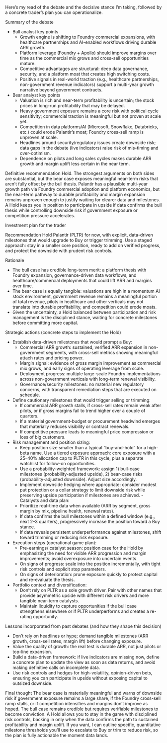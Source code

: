 Here’s my read of the debate and the decisive stance I’m taking, followed by a concrete trader’s plan you can operationalize.

Summary of the debate
- Bull analyst key points
  - Growth engine is shifting to Foundry commercial expansions, with healthcare partnerships and AI-enabled workflows driving durable ARR growth.
  - Platform leverage (Foundry + Apollo) should improve margins over time as the commercial mix grows and cross-sell opportunities mature.
  - Competitive advantages are structural: deep data governance, security, and a platform moat that creates high switching costs.
  - Positive signals in real-world traction (e.g., healthcare partnerships, non-government revenue indicators) support a multi-year growth narrative beyond government contracts.
- Bear analyst key points
  - Valuation is rich and near-term profitability is uncertain; the stock prices in long-run profitability that may be delayed.
  - Heavy government exposure remains a core risk with political cycle sensitivity; commercial traction is meaningful but not proven at scale yet.
  - Competition in data platforms/AI (Microsoft, Snowflake, Databricks, etc.) could erode Palantir’s moat; Foundry cross-sell ramp is unproven at scale.
  - Headlines around security/regulatory issues create downside risk; data gaps in the debate (live indicators) raise risk of mis-timing and over-optimism.
  - Dependence on pilots and long sales cycles makes durable ARR growth and margin uplift less certain in the near term.

Definitive recommendation
Hold. The strongest arguments on both sides are substantial, but the bear case exposes meaningful near-term risks that aren’t fully offset by the bull thesis. Palantir has a plausible multi-year growth path via Foundry commercial adoption and platform economics, but the near-term pathway to durable profitability and margin expansion remains unproven enough to justify waiting for clearer data and milestones. A Hold keeps you in position to participate in upside if data confirms the bull thesis while controlling downside risk if government exposure or competition pressure accelerates.

Investment plan for the trader

Recommendation
Hold Palantir (PLTR) for now, with explicit, data-driven milestones that would upgrade to Buy or trigger trimming. Use a staged approach: stay in a smaller core position, ready to add on verified progress, and protect the downside with prudent risk controls.

Rationale
- The bull case has credible long-term merit: a platform thesis with Foundry expansion, governance-driven data workflows, and healthcare/commercial deployments that could lift ARR and margins over time.
- The bear case is equally tangible: valuations are high in a momentum AI stock environment, government revenue remains a meaningful portion of total revenue, pilots in healthcare and other verticals may not translate into durable profitability, and competition could erode moats.
- Given the uncertainty, a Hold balanced between participation and risk management is the disciplined stance, waiting for concrete milestones before committing more capital.

Strategic actions (concrete steps to implement the Hold)
- Establish data-driven milestones that would prompt a Buy:
  - Commercial ARR growth: sustained, verified ARR expansion in non-government segments, with cross-sell metrics showing meaningful attach rates and pricing power.
  - Margin signal: evidence of gross margin improvement as commercial mix grows, and early signs of operating leverage from scale.
  - Deployment progress: multiple large-scale Foundry implementations across non-government verticals with long-term renewal visibility.
  - Governance/security milestones: no material new regulatory concerns, with transparent remediation steps that are executed on schedule.
- Define cautionary milestones that would trigger selling or trimming:
  - If commercial ARR growth stalls, if cross-sell rates remain weak after pilots, or if gross margins fail to trend higher over a couple of quarters.
  - If a material government-budget or procurement headwind emerges that materially reduces visibility or contract renewals.
  - If competitive pressure leads to meaningful price compression or loss of big customers.
- Risk management and position sizing:
  - Keep position size smaller than a typical “buy-and-hold” for a high-beta name. Use a tiered exposure approach: core exposure with a 25–40% allocation cap to PLTR in this cycle, plus a separate watchlist for follow-on opportunities.
  - Use a probability-weighted framework: assign 1) bull-case milestones (probability-adjusted upside), 2) bear-case risks (probability-adjusted downside). Adjust size accordingly.
  - Implement downside hedging where appropriate: consider modest put protection or a collar strategy to limit downside risk while preserving upside participation if milestones are achieved.
-Catalysts and data plan:
  - Prioritize real-time data when available (ARR by segment, gross margin by mix, pipeline health, renewal rates).
  - If data confirms the bull milestones within a defined window (e.g., next 2–3 quarters), progressively increase the position toward a Buy stance.
  - If data reveals persistent underperformance against milestones, shift toward trimming or reducing risk exposure.
- Execution steps (operational game plan):
  - Pre-earnings/ catalyst season: position case for the Hold by emphasizing the need for visible ARR progression and margin improvements; avoid overexposure into uncertain events.
  - On signs of progress: scale into the position incrementally, with tight risk controls and explicit stop parameters.
  - On signs of deterioration: prune exposure quickly to protect capital and re-evaluate the thesis.
- Portfolio context and diversification:
  - Don’t rely on PLTR as a sole growth driver. Pair with other names that provide asymmetric upside with different risk drivers and more tangible near-term catalysts.
  - Maintain liquidity to capture opportunities if the bull case strengthens elsewhere or if PLTR underperforms and creates a re-rating opportunity.

Lessons incorporated from past debates (and how they shape this decision)
- Don’t rely on headlines or hype; demand tangible milestones (ARR growth, cross-sell rates, margin lift) before changing exposure.
- Value the quality of growth: the real test is durable ARR, not just pilots or top-line expansion.
- Build a data-driven framework: if live indicators are missing now, define a concrete plan to update the view as soon as data returns, and avoid making definitive calls on incomplete data.
- Use risk controls and hedges for high-volatility, opinion-driven bets, ensuring you can participate in upside without exposing capital to outsized downside.

Final thought
The bear case is materially meaningful and warns of downside risk if government exposure remains a large share, if the Foundry cross-sell ramp stalls, or if competition intensifies and margins don’t improve as hoped. The bull case remains credible but requires verifiable milestones to become conviction. A Hold allows you to stay in the game with disciplined risk controls, backing in only when the data confirms the path to sustained profitability and margin uplift. If you want, I can outline specific, quantitative milestone thresholds you’ll use to escalate to Buy or trim to reduce risk, so the plan is fully actionable the moment data lands.